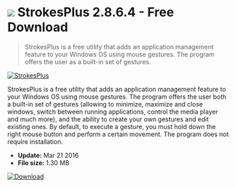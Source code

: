 # ![](https://cdn.softexe.net/static/icon/e/strokesplus-6627.png) StrokesPlus 2.8.6.4 - Free Download

> StrokesPlus is a free utility that adds an application management feature to your Windows OS using mouse gestures. The program offers the user as a built-in set of gestures.

[![StrokesPlus](https://gallery.dpcdn.pl/imgc/Tools/9430/g_-_420x350_1.5_-_x20120725164601_00.png)](https://softexe.net/win/system/extensions/strokesplus:ffbg.html)

StrokesPlus is a free utility that adds an application management feature to your Windows OS using mouse gestures. The program offers the user both a built-in set of gestures (allowing to minimize, maximize and close windows, switch between running applications, control the media player and much more), and the ability to create your own gestures and edit existing ones. By default, to execute a gesture, you must hold down the right mouse button and perform a certain movement. The program does not require installation.


- **Update:** Mar 21 2016
- **File size:** 1.30 MB

[![Download](https://cdn.softexe.net/static/img/download.png)](https://softexe.net/win/system/extensions/strokesplus:ffbg.html)


